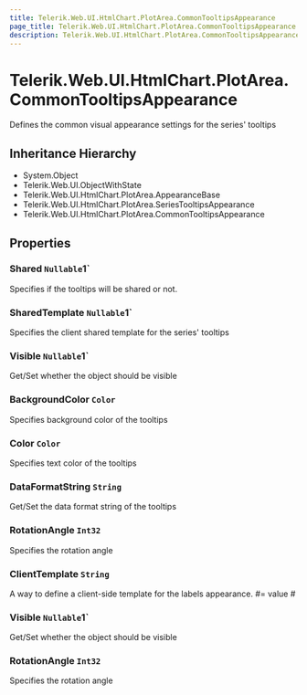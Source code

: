 ```yaml
---
title: Telerik.Web.UI.HtmlChart.PlotArea.CommonTooltipsAppearance
page_title: Telerik.Web.UI.HtmlChart.PlotArea.CommonTooltipsAppearance
description: Telerik.Web.UI.HtmlChart.PlotArea.CommonTooltipsAppearance
---
```


# Telerik.Web.UI.HtmlChart.PlotArea.CommonTooltipsAppearance

Defines the common visual appearance settings for the series' tooltips

## Inheritance Hierarchy

* System.Object
* Telerik.Web.UI.ObjectWithState
* Telerik.Web.UI.HtmlChart.PlotArea.AppearanceBase
* Telerik.Web.UI.HtmlChart.PlotArea.SeriesTooltipsAppearance
* Telerik.Web.UI.HtmlChart.PlotArea.CommonTooltipsAppearance

## Properties

###  Shared `Nullable`1`

Specifies if the tooltips will be shared or not.

###  SharedTemplate `Nullable`1`

Specifies the client shared template for the series' tooltips

###  Visible `Nullable`1`

Get/Set whether the object should be visible

###  BackgroundColor `Color`

Specifies background color of the tooltips

###  Color `Color`

Specifies text color of the tooltips

###  DataFormatString `String`

Get/Set the data format string of the tooltips

###  RotationAngle `Int32`

Specifies the rotation angle

###  ClientTemplate `String`

A way to define a client-side template for the labels appearance.
            #= value #

###  Visible `Nullable`1`

Get/Set whether the object should be visible

###  RotationAngle `Int32`

Specifies the rotation angle


